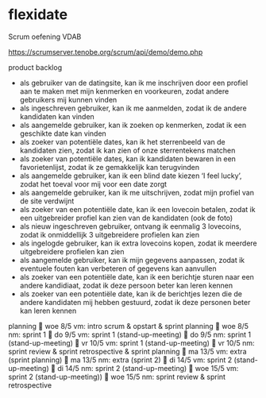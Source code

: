 # flexidate
Scrum oefening VDAB

https://scrumserver.tenobe.org/scrum/api/demo/demo.php

product backlog
- als gebruiker van de datingsite, kan ik me inschrijven door een profiel aan te maken met mijn
kenmerken en voorkeuren, zodat andere gebruikers mij kunnen vinden
- als ingeschreven gebruiker, kan ik me aanmelden, zodat ik de andere kandidaten kan vinden
- als aangemelde gebruiker, kan ik zoeken op kenmerken, zodat ik een geschikte date kan vinden
- als zoeker van potentiële dates, kan ik het sterrenbeeld van de kandidaten zien, zodat ik kan zien
of onze sterrentekens matchen
- als zoeker van potentiële dates, kan ik kandidaten bewaren in een favorietenlijst, zodat ik ze
gemakkelijk kan terugvinden
- als aangemelde gebruiker, kan ik een blind date kiezen ‘I feel lucky’, zodat het toeval voor mij
voor een date zorgt
- als aangemelde gebruiker, kan ik me uitschrijven, zodat mijn profiel van de site verdwijnt
- als zoeker van een potentiële date, kan ik een lovecoin betalen, zodat ik een uitgebreider profiel
kan zien van de kandidaten (ook de foto)
- als nieuw ingeschreven gebruiker, ontvang ik eenmalig 3 lovecoins, zodat ik onmiddellijk 3
uitgebreidere profielen kan zien
- als ingelogde gebruiker, kan ik extra lovecoins kopen, zodat ik meerdere uitgebreidere profielen
kan zien
- als aangemelde gebruiker, kan ik mijn gegevens aanpassen, zodat ik eventuele fouten kan
verbeteren of gegevens kan aanvullen
- als zoeker van een potentiële date, kan ik een berichtje sturen naar een andere kandidiaat, zodat
ik deze persoon beter kan leren kennen
- als zoeker van een potentiële date, kan ik de berichtjes lezen die de andere kandidaten mij
hebben gestuurd, zodat ik deze personen beter kan leren kennen

planning
 woe 8/5 vm: intro scrum &amp; opstart &amp; sprint planning
 woe 8/5 nm: sprint 1
 do 9/5 vm: sprint 1 (stand-up-meeting)
 do 9/5 nm: sprint 1 (stand-up-meeting)
 vr 10/5 vm: sprint 1 (stand-up-meeting)
 vr 10/5 nm: sprint review &amp; sprint retrospective &amp; sprint planning
 ma 13/5 vm: extra (sprint planning)
 ma 13/5 nm: extra (sprint 2)
 di 14/5 vm: sprint 2 (stand-up-meeting)
 di 14/5 nm: sprint 2 (stand-up-meeting)
 woe 15/5 vm: sprint 2 (stand-up-meeting))
 woe 15/5 nm: sprint review &amp; sprint retrospective

